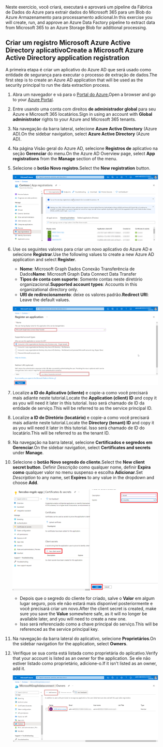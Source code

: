 <!-- markdownlint-disable MD002 MD041 -->

<span data-ttu-id="0ebfa-101">Neste exercício, você criará, executará e aprovará um pipeline da Fábrica de Dados do Azure para extrair dados do Microsoft 365 para um Blob do Azure Armazenamento para processamento adicional.</span><span class="sxs-lookup"><span data-stu-id="0ebfa-101">In this exercise you will create, run, and approve an Azure Data Factory pipeline to extract data from Microsoft 365 to an Azure Storage Blob for additional processing.</span></span>

## <a name="create-a-microsoft-azure-active-directory-application-registration"></a><span data-ttu-id="0ebfa-102">Criar um registro Microsoft Azure Active Directory aplicativo</span><span class="sxs-lookup"><span data-stu-id="0ebfa-102">Create a Microsoft Azure Active Directory application registration</span></span>

<span data-ttu-id="0ebfa-103">A primeira etapa é criar um aplicativo do Azure AD que será usado como entidade de segurança para executar o processo de extração de dados.</span><span class="sxs-lookup"><span data-stu-id="0ebfa-103">The first step is to create an Azure AD application that will be used as the security principal to run the data extraction process.</span></span>

1. <span data-ttu-id="0ebfa-104">Abra um navegador e vá para o [Portal do Azure.](https://portal.azure.com/)</span><span class="sxs-lookup"><span data-stu-id="0ebfa-104">Open a browser and go to your [Azure Portal](https://portal.azure.com/).</span></span>

1. <span data-ttu-id="0ebfa-105">Entre usando uma conta com direitos **de administrador global** para seu Azure e Microsoft 365 locatários.</span><span class="sxs-lookup"><span data-stu-id="0ebfa-105">Sign in using an account with **Global administrator** rights to your Azure and Microsoft 365 tenants.</span></span>

1. <span data-ttu-id="0ebfa-106">Na navegação da barra lateral, selecione **Azure Active Directory** (Azure AD).</span><span class="sxs-lookup"><span data-stu-id="0ebfa-106">On the sidebar navigation, select **Azure Active Directory** (Azure AD).</span></span>

1. <span data-ttu-id="0ebfa-107">Na página Visão geral do Azure AD, selecione **Registros de** aplicativo na seção **Gerenciar** do menu.</span><span class="sxs-lookup"><span data-stu-id="0ebfa-107">On the Azure AD Overview page, select **App registrations** from the **Manage** section of the menu.</span></span>

1. <span data-ttu-id="0ebfa-108">Selecione o **botão Novo registro.**</span><span class="sxs-lookup"><span data-stu-id="0ebfa-108">Select the **New registration** button.</span></span>

    ![Uma captura de tela mostrando os registros do aplicativo no serviço Azure Active Directory no portal do Azure.](images/data-connect-azure-aad-app-reg.png)

1. <span data-ttu-id="0ebfa-110">Use os seguintes valores para criar um novo aplicativo do Azure AD e selecione **Registrar**.</span><span class="sxs-lookup"><span data-stu-id="0ebfa-110">Use the following values to create a new Azure AD application and select **Register**.</span></span>

   - <span data-ttu-id="0ebfa-111">**Nome**: Microsoft Graph Dados Conexão Transferência de Dados</span><span class="sxs-lookup"><span data-stu-id="0ebfa-111">**Name**: Microsoft Graph Data Connect Data Transfer</span></span>
   - <span data-ttu-id="0ebfa-112">**Tipos de conta com suporte**: Somente contas neste diretório organizacional.</span><span class="sxs-lookup"><span data-stu-id="0ebfa-112">**Supported account types**: Accounts in this organizational directory only.</span></span>
   - <span data-ttu-id="0ebfa-113">**URI de redirecionamento**: deixe os valores padrão.</span><span class="sxs-lookup"><span data-stu-id="0ebfa-113">**Redirect URI**: Leave the default values.</span></span>

    ![Uma captura de tela mostrando as etapas para registrar um novo registro de aplicativo no portal do Azure.](images/data-connect-aad-redirect-uri.png)

1. <span data-ttu-id="0ebfa-115">Localize **a ID do Aplicativo (cliente)** e copie-a como você precisará mais adiante neste tutorial.</span><span class="sxs-lookup"><span data-stu-id="0ebfa-115">Locate the **Application (client) ID** and copy it as you will need it later in this tutorial.</span></span> <span data-ttu-id="0ebfa-116">Isso será chamado de ID da entidade de serviço.</span><span class="sxs-lookup"><span data-stu-id="0ebfa-116">This will be referred to as the service principal ID.</span></span>

1. <span data-ttu-id="0ebfa-117">Localize **a ID de Diretório (locatário)** e copie-a como você precisará mais adiante neste tutorial.</span><span class="sxs-lookup"><span data-stu-id="0ebfa-117">Locate the **Directory (tenant) ID** and copy it as you will need it later in this tutorial.</span></span> <span data-ttu-id="0ebfa-118">Isso será chamado de ID do locatário.</span><span class="sxs-lookup"><span data-stu-id="0ebfa-118">This will be referred to as the tenant ID.</span></span>

1. <span data-ttu-id="0ebfa-119">Na navegação na barra lateral, selecione **Certificados e segredos em** **Gerenciar**.</span><span class="sxs-lookup"><span data-stu-id="0ebfa-119">On the sidebar navigation, select **Certificates and secrets** under **Manage**.</span></span>

1. <span data-ttu-id="0ebfa-120">Selecione o **botão Novo segredo do cliente.**</span><span class="sxs-lookup"><span data-stu-id="0ebfa-120">Select the **New client secret button**.</span></span> <span data-ttu-id="0ebfa-121">Definir *Descrição* como qualquer nome, definir **Expira como** qualquer valor no menu suspenso e escolha **Adicionar**.</span><span class="sxs-lookup"><span data-stu-id="0ebfa-121">Set *Description* to any name, set **Expires** to any value in the dropdown and choose **Add**.</span></span>

    ![Uma captura de tela mostrando o processo para criar um novo segredo do cliente no portal do Azure.](images/data-connect-aad-certs-secrets.png)

    - <span data-ttu-id="0ebfa-123">Depois que o segredo do cliente for criado, salve o **Valor** em algum lugar seguro, pois ele não estará mais disponível posteriormente e você precisará criar um novo.</span><span class="sxs-lookup"><span data-stu-id="0ebfa-123">After the client secret is created, make sure you save the **Value** somewhere safe, as it will no longer be available later, and you will need to create a new one.</span></span>
    - <span data-ttu-id="0ebfa-124">Isso será referenciado como a chave principal do serviço.</span><span class="sxs-lookup"><span data-stu-id="0ebfa-124">This will be referenced as the service principal key.</span></span>

1. <span data-ttu-id="0ebfa-125">Na navegação da barra lateral do aplicativo, selecione **Proprietários**.</span><span class="sxs-lookup"><span data-stu-id="0ebfa-125">On the sidebar navigation for the application, select **Owners**.</span></span>

1. <span data-ttu-id="0ebfa-126">Verifique se sua conta está listada como proprietária do aplicativo.</span><span class="sxs-lookup"><span data-stu-id="0ebfa-126">Verify that your account is listed as an owner for the application.</span></span> <span data-ttu-id="0ebfa-127">Se ele não estiver listado como proprietário, adicione-o.</span><span class="sxs-lookup"><span data-stu-id="0ebfa-127">If it isn't listed as an owner, add it.</span></span>

    ![Uma captura de tela mostrando um usuário verificando se sua conta está definida como proprietária para o registro do aplicativo no portal do Azure.](images/data-connect-aad-app-owners.png)
